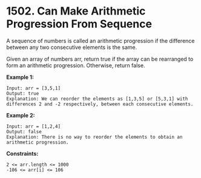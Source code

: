 # 1502. Can Make Arithmetic Progression From Sequence

A sequence of numbers is called an arithmetic progression if the difference between any two consecutive elements is the same.

Given an array of numbers arr, return true if the array can be rearranged to form an arithmetic progression. Otherwise, return false.

**Example 1:**

```text
Input: arr = [3,5,1]
Output: true
Explanation: We can reorder the elements as [1,3,5] or [5,3,1] with differences 2 and -2 respectively, between each consecutive elements.
```

**Example 2:**

```text
Input: arr = [1,2,4]
Output: false
Explanation: There is no way to reorder the elements to obtain an arithmetic progression.
```

**Constraints:**

```text
2 <= arr.length <= 1000
-106 <= arr[i] <= 106
```
